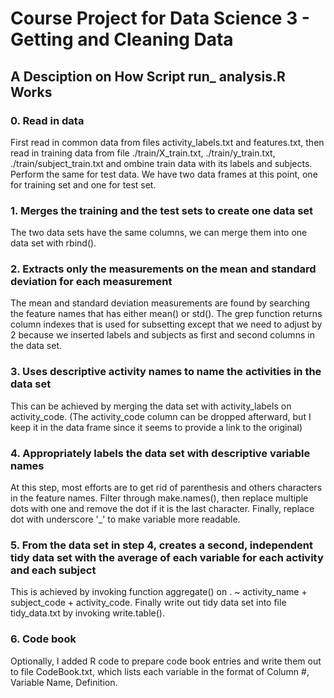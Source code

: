 # Course Project for Data Science 3 - Getting and Cleaning Data 

## A Desciption on How Script run_ analysis.R Works

### 0. Read in data
   First read in common data from files activity_labels.txt and features.txt,
   then read in training data from file ./train/X_train.txt, ./train/y_train.txt, ./train/subject_train.txt
   and ombine train data with its labels and subjects. Perform the same for test data. 
   We have two data frames at this point, one for training set and one for test set.

### 1. Merges the training and the test sets to create one data set
   The two data sets have the same columns, we can merge them into one data set with rbind().

### 2. Extracts only the measurements on the mean and standard deviation for each measurement
   The mean and standard deviation measurements are found by searching the feature names that has either mean() or std().
   The grep function returns column indexes that is used for subsetting except that we need to adjust by 2 because we
   inserted labels and subjects as first and second columns in the data set.

### 3. Uses descriptive activity names to name the activities in the data set
   This can be achieved by merging the data set with activity_labels on activity_code. 
   (The activity_code column can be dropped afterward, but I keep it in the data frame since it seems to provide a link to the original)

### 4. Appropriately labels the data set with descriptive variable names
   At this step, most efforts are to get rid of parenthesis and others characters in the feature names. Filter through make.names(), 
   then replace multiple dots with one and remove the dot if it is the last character. Finally, replace dot with underscore '_' 
   to make variable more readable.

### 5. From the data set in step 4, creates a second, independent tidy data set with the average of each variable for each activity and each subject
   This is achieved by invoking function aggregate() on . ~ activity_name + subject_code + activity_code. 
   Finally write out tidy data set into file tidy_data.txt by invoking write.table().

### 6. Code book
   Optionally, I added R code to prepare code book entries and write them out to file CodeBook.txt, which lists each variable in the format of 
Column #, Variable Name, Definition. 
